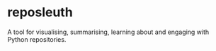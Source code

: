 # reposleuth
A tool for visualising, summarising, learning about and engaging with Python repositories. 
